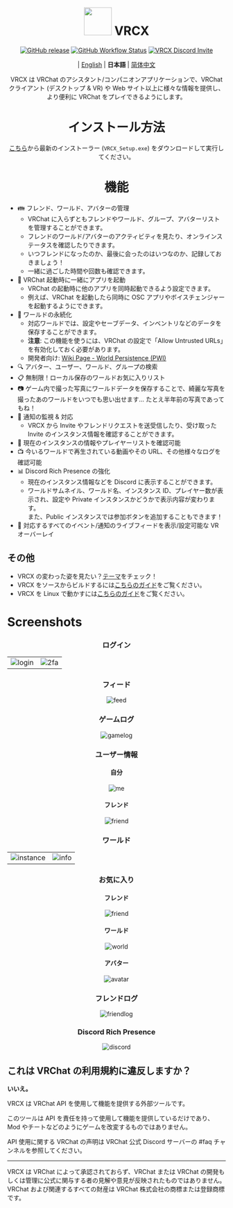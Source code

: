 <div align="center">

# <img src="https://raw.githubusercontent.com/vrcx-team/VRCX/master/VRCX.ico" width="64" height="64"> </img> VRCX

[![GitHub release](https://img.shields.io/github/release/vrcx-team/VRCX.svg)](https://github.com/vrcx-team/VRCX/releases/latest)
[![GitHub Workflow Status](https://github.com/vrcx-team/VRCX/actions/workflows/github_actions.yml/badge.svg)](https://github.com/vrcx-team/VRCX/actions/workflows/github_actions.yml)
[![VRCX Discord Invite](https://img.shields.io/discord/854071236363550763?color=%237289DA&logo=discord&logoColor=white)](https://vrcx.pypy.moe/discord)

| [English](./README.md) | **日本語** | [简体中文](./README.zh_CN.md)

VRCX は VRChat のアシスタント/コンパニオンアプリケーションで、VRChat クライアント (デスクトップ & VR) や Web サイト以上に様々な情報を提供し、より便利に VRChat をプレイできるようにします。

# インストール方法

<div align="center">

[こちら](https://github.com/vrcx-team/VRCX/releases/latest)から最新のインストーラー (`VRCX_Setup.exe`) をダウンロードして実行してください。

# 機能

<div align="left">

- :family: フレンド、ワールド、アバターの管理
  - VRChat に入らずともフレンドやワールド、グループ、アバターリストを管理することができます。
  - フレンドのワールド/アバターのアクティビティを見たり、オンラインステータスを確認したりできます。
  - いつフレンドになったのか、最後に会ったのはいつなのか、記録しておきましょう！
  - 一緒に過ごした時間や回数も確認できます。
- :electric_plug: VRChat 起動時に一緒にアプリを起動
  - VRChat の起動時に他のアプリを同時起動できるよう設定できます。
  - 例えば、VRChat を起動したら同時に OSC アプリやボイスチェンジャーを起動するようにできます。
- :floppy_disk: ワールドの永続化
  - 対応ワールドでは、設定やセーブデータ、インベントリなどのデータを保存することができます。
  - **注意**: この機能を使うには、VRChat の設定で「Allow Untrusted URLs」を有効化しておく必要があります。
  - 開発者向け: [Wiki Page - World Persistence (PWI)](<https://github.com/vrcx-team/VRCX/wiki/World-Persistence-(PWI)>)
- :mag: アバター、ユーザー、ワールド、グループの検索
- :clipboard: 無制限！ローカル保存のワールドお気に入りリスト
- :camera: ゲーム内で撮った写真にワールドデータを保存することで、綺麗な写真を撮ったあのワールドをいつでも思い出せます... たとえ半年前の写真であってもね！
- :bell: 通知の監視 & 対応
  - VRCX から Invite やフレンドリクエストを送受信したり、受け取った Invite のインスタンス情報を確認することができます。
- :scroll: 現在のインスタンスの情報やプレイヤーリストを確認可能
- :tv: 今いるワールドで再生されている動画やその URL、その他様々なログを確認可能
- :bar_chart: Discord Rich Presence の強化
  - 現在のインスタンス情報などを Discord に表示することができます。
  - ワールドサムネイル、ワールド名、インスタンス ID、プレイヤー数が表示され、設定や Private インスタンスかどうかで表示内容が変わります。  
    また、Public インスタンスでは参加ボタンを追加することもできます！
- :crystal_ball: 対応するすべてのイベント/通知のライブフィードを表示/設定可能な VR オーバーレイ

## その他

- VRCX の変わった姿を見たい？[テーマ](https://github.com/vrcx-team/VRCX/wiki/Themes)をチェック！
- VRCX をソースからビルドするには[こちらのガイド](https://github.com/vrcx-team/VRCX/wiki/Building-from-source)をご覧ください。
- VRCX を Linux で動かすには[こちらのガイド](https://github.com/vrcx-team/VRCX/wiki/Running-VRCX-on-Linux)をご覧ください。

# Screenshots

<div align="center">

<h3>ログイン</h3>

<table>
  <tr>
    <td align="center"><img src="https://cdn.discordapp.com/attachments/1098123459634139167/1098150151471759430/image.png" alt="login"></td>
    <td align="center"><img src="https://cdn.discordapp.com/attachments/1098123459634139167/1098150435002527794/image.png" alt="2fa"></td>
  </tr>
</table>

<h3>フィード</h3>

<img src="https://cdn.discordapp.com/attachments/1098123459634139167/1098151111963181066/image.png" alt="feed">

<h3>ゲームログ</h3>

<img src="https://cdn.discordapp.com/attachments/1098123459634139167/1098151427148370010/image.png" alt="gamelog">

<h3>ユーザー情報</h3>

<h4>自分</h4>

<img src="https://cdn.discordapp.com/attachments/1098123459634139167/1098151750277537792/image.png" alt="me">

<h4>フレンド</h4>

<img src="https://cdn.discordapp.com/attachments/1098123459634139167/1098152156294565949/image.png" alt="friend">

<h3>ワールド</h3>

<table>
  <tr>
    <td align="center"><img src="https://cdn.discordapp.com/attachments/1098123459634139167/1098153504834588782/image.png" alt="instance"></td>
    <td align="center"><img src="https://cdn.discordapp.com/attachments/1098123459634139167/1098153774377336883/image.png" alt="info"></td>
  </tr>
</table>

<h3>お気に入り</h3>

<h4>フレンド</h4>

<img src="https://cdn.discordapp.com/attachments/1098123459634139167/1098157650761490452/image.png" alt="friend">

<h4>ワールド</h4>

<img src="https://cdn.discordapp.com/attachments/1098123459634139167/1098158554944376832/image.png" alt="world">

<h4>アバター</h4>

<img src="https://cdn.discordapp.com/attachments/1098123459634139167/1098158789254983691/image.png" alt="avatar">

<h3>フレンドログ</h3>

<img src="https://cdn.discordapp.com/attachments/1098123459634139167/1098159999936643113/image.png" alt="friendlog">

<h3>Discord Rich Presence</h3>

<img src="https://github-production-user-asset-6210df.s3.amazonaws.com/82102170/251997318-5a71249c-59fc-4ad6-9194-d6b1d4165600.png" alt="discord">

<!-- The other images will be similar to this -->
</div>

## これは VRChat の利用規約に違反しますか？

**いいえ。**

VRCX は VRChat API を使用して機能を提供する外部ツールです。

このツールは API を責任を持って使用して機能を提供しているだけであり、Mod やチートなどのようにゲームを改変するものではありません。

API 使用に関する VRChat の声明は VRChat 公式 Discord サーバーの #faq チャンネルを参照してください。

---

VRCX は VRChat によって承認されておらず、VRChat または VRChat の開発もしくは管理に公式に関与する者の見解や意見が反映されたものではありません。VRChat および関連するすべての財産は VRChat 株式会社の商標または登録商標です。
